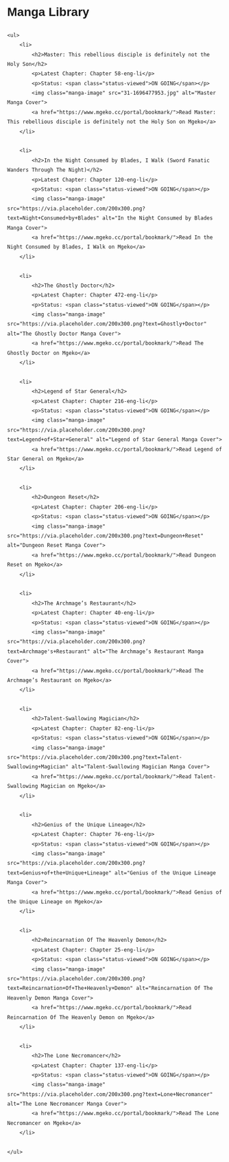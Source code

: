<!DOCTYPE html>
<html lang="en">
<head>
    <meta charset="UTF-8">
    <meta name="viewport" content="width=device-width, initial-scale=1.0">
    <title>Manga Library</title>
    <style>
        body {
            font-family: Arial, sans-serif;
            line-height: 1.6;
            padding: 20px;
        }
        h2 {
            color: #333;
        }
        ul {
            list-style-type: none;
            padding-left: 0;
        }
        li {
            margin-bottom: 20px;
            border-bottom: 1px solid #ccc;
            padding-bottom: 10px;
        }
        p {
            margin: 5px 0;
        }
        .link {
            color: blue;
            text-decoration: underline;
            cursor: pointer;
        }
        .status-viewed {
            color: green;
            font-weight: bold;
        }
        .status-not-viewed {
            color: red;
            font-weight: bold;
        }
        .manga-image {
            max-width: 200px;
            height: auto;
            display: block;
            margin-bottom: 10px;
        }
    </style>
</head>
<body>
    <h1>Manga Library</h1>
    
    <ul>
        <li>
            <h2>Master: This rebellious disciple is definitely not the Holy Son</h2>
            <p>Latest Chapter: Chapter 58-eng-li</p>
            <p>Status: <span class="status-viewed">ON GOING</span></p>
            <img class="manga-image" src="31-1696477953.jpg" alt="Master Manga Cover">
            <a href="https://www.mgeko.cc/portal/bookmark/">Read Master: This rebellious disciple is definitely not the Holy Son on Mgeko</a>
        </li>
        
        <li>
            <h2>In the Night Consumed by Blades, I Walk (Sword Fanatic Wanders Through The Night)</h2>
            <p>Latest Chapter: Chapter 120-eng-li</p>
            <p>Status: <span class="status-viewed">ON GOING</span></p>
            <img class="manga-image" src="https://via.placeholder.com/200x300.png?text=Night+Consumed+by+Blades" alt="In the Night Consumed by Blades Manga Cover">
            <a href="https://www.mgeko.cc/portal/bookmark/">Read In the Night Consumed by Blades, I Walk on Mgeko</a>
        </li>
        
        <li>
            <h2>The Ghostly Doctor</h2>
            <p>Latest Chapter: Chapter 472-eng-li</p>
            <p>Status: <span class="status-viewed">ON GOING</span></p>
            <img class="manga-image" src="https://via.placeholder.com/200x300.png?text=Ghostly+Doctor" alt="The Ghostly Doctor Manga Cover">
            <a href="https://www.mgeko.cc/portal/bookmark/">Read The Ghostly Doctor on Mgeko</a>
        </li>
        
        <li>
            <h2>Legend of Star General</h2>
            <p>Latest Chapter: Chapter 216-eng-li</p>
            <p>Status: <span class="status-viewed">ON GOING</span></p>
            <img class="manga-image" src="https://via.placeholder.com/200x300.png?text=Legend+of+Star+General" alt="Legend of Star General Manga Cover">
            <a href="https://www.mgeko.cc/portal/bookmark/">Read Legend of Star General on Mgeko</a>
        </li>
        
        <li>
            <h2>Dungeon Reset</h2>
            <p>Latest Chapter: Chapter 206-eng-li</p>
            <p>Status: <span class="status-viewed">ON GOING</span></p>
            <img class="manga-image" src="https://via.placeholder.com/200x300.png?text=Dungeon+Reset" alt="Dungeon Reset Manga Cover">
            <a href="https://www.mgeko.cc/portal/bookmark/">Read Dungeon Reset on Mgeko</a>
        </li>
        
        <li>
            <h2>The Archmage’s Restaurant</h2>
            <p>Latest Chapter: Chapter 40-eng-li</p>
            <p>Status: <span class="status-viewed">ON GOING</span></p>
            <img class="manga-image" src="https://via.placeholder.com/200x300.png?text=Archmage's+Restaurant" alt="The Archmage’s Restaurant Manga Cover">
            <a href="https://www.mgeko.cc/portal/bookmark/">Read The Archmage’s Restaurant on Mgeko</a>
        </li>
        
        <li>
            <h2>Talent-Swallowing Magician</h2>
            <p>Latest Chapter: Chapter 82-eng-li</p>
            <p>Status: <span class="status-viewed">ON GOING</span></p>
            <img class="manga-image" src="https://via.placeholder.com/200x300.png?text=Talent-Swallowing+Magician" alt="Talent-Swallowing Magician Manga Cover">
            <a href="https://www.mgeko.cc/portal/bookmark/">Read Talent-Swallowing Magician on Mgeko</a>
        </li>
        
        <li>
            <h2>Genius of the Unique Lineage</h2>
            <p>Latest Chapter: Chapter 76-eng-li</p>
            <p>Status: <span class="status-viewed">ON GOING</span></p>
            <img class="manga-image" src="https://via.placeholder.com/200x300.png?text=Genius+of+the+Unique+Lineage" alt="Genius of the Unique Lineage Manga Cover">
            <a href="https://www.mgeko.cc/portal/bookmark/">Read Genius of the Unique Lineage on Mgeko</a>
        </li>
        
        <li>
            <h2>Reincarnation Of The Heavenly Demon</h2>
            <p>Latest Chapter: Chapter 25-eng-li</p>
            <p>Status: <span class="status-viewed">ON GOING</span></p>
            <img class="manga-image" src="https://via.placeholder.com/200x300.png?text=Reincarnation+Of+The+Heavenly+Demon" alt="Reincarnation Of The Heavenly Demon Manga Cover">
            <a href="https://www.mgeko.cc/portal/bookmark/">Read Reincarnation Of The Heavenly Demon on Mgeko</a>
        </li>
        
        <li>
            <h2>The Lone Necromancer</h2>
            <p>Latest Chapter: Chapter 137-eng-li</p>
            <p>Status: <span class="status-viewed">ON GOING</span></p>
            <img class="manga-image" src="https://via.placeholder.com/200x300.png?text=Lone+Necromancer" alt="The Lone Necromancer Manga Cover">
            <a href="https://www.mgeko.cc/portal/bookmark/">Read The Lone Necromancer on Mgeko</a>
        </li>
        
    </ul>
</body>
</html>

